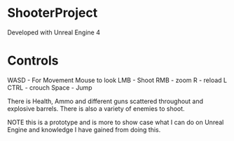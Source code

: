 # ShooterProject

Developed with Unreal Engine 4

# Controls 

WASD - For Movement
Mouse to look
LMB - Shoot
RMB - zoom
R - reload
L CTRL - crouch
Space - Jump

There is Health, Ammo and different guns scattered throughout and explosive barrels.
There is also a variety of enemies to shoot.

NOTE this is a prototype and is more to show case what I can do on Unreal Engine and knowledge I have gained from doing this.